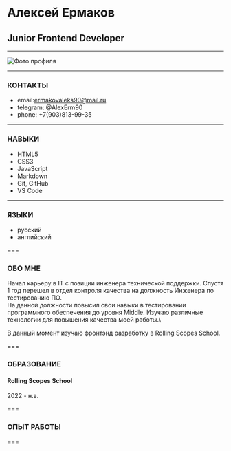 # Алексей Ермаков
## Junior Frontend Developer

---- 

![Фото профиля](https://avatars.githubusercontent.com/u/54851271?v=4 "Моё фото")

----

### **КОНТАКТЫ**
 + email:ermakovaleks90@mail.ru 
 + telegram: @AlexErm90
 + phone: +7(903)813-99-35

----

### **НАВЫКИ**
 + HTML5
 + CSS3
 + JavaScript
 + Markdown
 + Git, GitHub
 + VS Code

----

### **ЯЗЫКИ**
 + русский
 + английский

===

### **ОБО МНЕ**
Начал карьеру в IT с позиции инженера технической поддержки. Спустя 1 год перешел в отдел контроля качества на должность Инженера по тестированию ПО.\
На данной должности повысил свои навыки в тестировании программного обеспечения до уровня Middle. Изучаю различные технологии для повышения качества моей работы.\

В данный момент изучаю фронтэнд разработку в Rolling Scopes School.

===

### **ОБРАЗОВАНИЕ**
#### Rolling Scopes School
2022 - н.в.

===

### **ОПЫТ РАБОТЫ**

===

